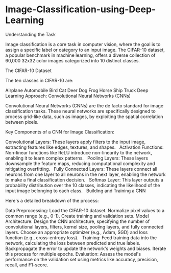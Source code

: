 # Image-Classification-using-Deep-Learning

Understanding the Task

Image classification is a core task in computer vision, where the goal is to assign a specific label or category to an input image. The CIFAR-10 dataset, a popular benchmark in machine learning, offers a diverse collection of 60,000 32x32 color images categorized into 10 distinct classes.   

The CIFAR-10 Dataset

The ten classes in CIFAR-10 are:

Airplane
Automobile
Bird
Cat
Deer
Dog
Frog
Horse
Ship
Truck
Deep Learning Approach: Convolutional Neural Networks (CNNs)

Convolutional Neural Networks (CNNs) are the de facto standard for image classification tasks. These neural networks are specifically designed to process grid-like data, such as images, by exploiting the spatial correlation between pixels.   

Key Components of a CNN for Image Classification:

Convolutional Layers: These layers apply filters to the input image, extracting features like edges, textures, and shapes.   
Activation Functions: Non-linear functions like ReLU introduce non-linearity to the network, enabling it to learn complex patterns.   
Pooling Layers: These layers downsample the feature maps, reducing computational complexity and mitigating overfitting.   
Fully Connected Layers: These layers connect all neurons from one layer to all neurons in the next layer, enabling the network to make a final classification decision.   
Softmax Layer: This layer outputs a probability distribution over the 10 classes, indicating the likelihood of the input image belonging to each class.   
Building and Training a CNN

Here's a detailed breakdown of the process:

Data Preprocessing:
Load the CIFAR-10 dataset.
Normalize pixel values to a common range (e.g., 0-1).
Create training and validation sets.
Model Architecture:
Design the CNN architecture, specifying the number of convolutional layers, filters, kernel size, pooling layers, and fully connected layers.
Choose an appropriate optimizer (e.g., Adam, SGD) and loss function (e.g., cross-entropy loss).   
Training:
Feed training data into the network, calculating the loss between predicted and true labels.
Backpropagate the error to update the network's weights and biases.
Iterate this process for multiple epochs.
Evaluation:
Assess the model's performance on the validation set using metrics like accuracy, precision, recall, and F1-score.
